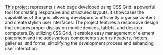 [This project](https://danila-nazarenko.github.io/grid/) represents a web page developed using CSS Grid, a powerful tool for creating responsive and structured layouts. It showcases the capabilities of the grid, allowing developers to efficiently organize content and create stylish user interfaces. The project features a responsive design that ensures proper display on mobile devices, tablets, and desktop computers. By utilizing CSS Grid, it enables easy management of element placement and includes various components such as headers, footers, galleries, and forms, simplifying the development process and enhancing user interaction.
